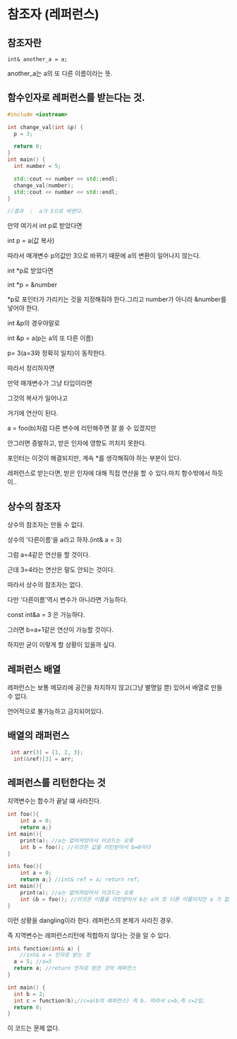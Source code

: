 # 참조자 (레퍼런스)

## 참조자란

```
int& another_a = a;
```

another_a는 a의 또 다른 이름이라는 뜻.

## 함수인자로 레퍼런스를 받는다는 것.

```cpp
#include <iostream>

int change_val(int &p) {
  p = 3;

  return 0;
}
int main() {
  int number = 5;

  std::cout << number << std::endl;
  change_val(number);
  std::cout << number << std::endl;
}

//결과  :  a가 3으로 바뀐다.
```

만약 여기서 int p로 받았다면

int p = a(값 복사)

따라서 매개변수 p의값만 3으로 바뀌기 때문에 a의 변환이 일어나지 않는다.



int *p로 받았다면

int *p = &number

*p로 포인터가 가리키는 것을 지정해줘야 한다.그리고 number가 아니라 &number를 넣어야 한다.



int &p의 경우야말로

int &p = a(p는 a의 또 다른 이름)

p= 3(a=3와 정확히 일치)이 동작한다.



따라서 정리하자면

만약 매개변수가 그냥 타입이라면

그것의 복사가 일어나고

거기에 연산이 된다.

a = foo(b)처럼 다른 변수에 리턴해주면 잘 쓸 수 있겠지만

안그러면 증발하고, 받은 인자에 영향도 끼치지 못한다.



포인터는 이것이 해결되지만, 계속 *를 생각해줘야 하는 부분이 있다.

레퍼런스로 받는다면, 받은 인자에 대해 직접 연산을 할 수 있다.마치 함수밖에서 하듯이..



## 상수의 참조자

상수의 참조자는 만들 수 없다.

상수의 '다른이름'을 a라고 하자.(int& a = 3)

그럼 a=4같은 연산을 할 것이다.

근데 3=4라는 연산은 말도 안되는 것이다.

따라서 상수의 참조자는 없다.

다만 '다른이름'역시 변수가 아니라면 가능하다.

const int&a = 3 은 가능하다.

그러면 b=a+1같은 연산이 가능할 것이다.

하지만 굳이 이렇게 할 상황이 있을까 싶다.



## 레퍼런스 배열

레퍼런스는 보통 메모리에 공간을 차지하지 않고(그냥 별명일 뿐) 있어서 배열로 만들 수 없다.

언어적으로 불가능하고 금지되어있다.



##  배열의 래퍼런스

```cpp
 int arr[3] = {1, 2, 3};
  int(&ref)[3] = arr;
```

## 레퍼런스를 리턴한다는 것

지역변수는 함수가 끝날 떄 사라진다.

```cpp
int foo(){
	int a = 0;
    return a;}
int main(){
    print(a); //a는 없어져있어서 이코드는 오류
    int b = foo(); //이것은 값을 리턴받아서 b=0이다
}


```



```cpp
int& foo(){
	int a = 0;
    return a;} //int& ref = a; return ref;
int main(){
    print(a); //a는 없어져있어서 이코드는 오류
    int &b = foo(); //이것은 이름을 리턴받아서 b는 a의 또 다른 이름이지만 a 가 없으므로 이것역시 오류이다 //&b = ref
}
```

이런 상황을 dangling이라 한다. 레퍼런스의 본체가 사라진 경우.

즉 지역변수는 레퍼런스리턴에 적합하지 않다는 것을 알 수 있다.



```cpp
int& function(int& a) {
    //int& a = 인자로 받는 것
  a = 5; //a=5
  return a; //return 인자로 받은 것의 레퍼런스
}

int main() {
  int b = 2;
  int c = function(b);//c=a(b의 레퍼런스) 즉 b. 따라서 c=b,즉 c=2임.
  return 0;
}
```

이 코드는 문제 없다.